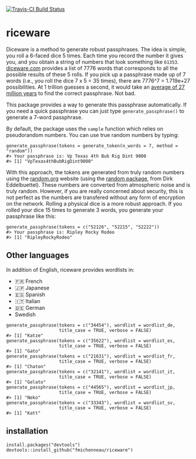 <!-- README.md is generated from README.Rmd. Please edit that file -->



[![Travis-CI Build Status](https://travis-ci.org/fmichonneau/riceware.png?branch=master)](https://travis-ci.org/fmichonneau/riceware)

riceware
========

Diceware is a method to generate robust passphrases. The idea is simple, you roll a 6-faced dice 5 times. Each time you record the number it gives you, and you obtain a string of numbers that look something like `61353`. [diceware.com](http://diceware.com) provides a list of 7776 words that corresponds to all the possible results of these 5 rolls. If you pick up a passphrase made up of 7 words (i.e., you roll the dice 7 x 5 = 35 times), there are 7776\^7 = 1.719e+27 possibilities. At 1 trillion guesses a second, it would take an [average of 27 million years](https://firstlook.org/theintercept/2015/03/26/passphrases-can-memorize-attackers-cant-guess/) to find the correct passphrase. Not bad.

This package provides a way to generate this passphrase automatically. If you need a quick passphrase you can just type `generate_passphrase()` to generate a 7-word passphrase.

By default, the package uses the `sample` function which relies on pseudorandom numbers. You can use true random numbers by typing:

``` {.r}
generate_passphrase(tokens = generate_token(n_words = 7, method = "random"))
#> Your passphrase is: Vp Texas 4th Bub Rig Dint 9000
#> [1] "VpTexas4thBubRigDint9000"
```

With this approach, the tokens are generated from truly random numbers using the [random.org](http://www.random.org) website (using the [random package](http://cran.r-project.org/package=random), from Dirk Eddelbuettel). These numbers are converted from atmospheric noise and is truly random. However, if you are really concerned about security, this is not perfect as the numbers are transfered without any form of encryption on the network. Rolling a physical dice is a more robust approach. If you rolled your dice 15 times to generate 3 words, you generate your passphrase like this:

``` {.r}
generate_passphrase(tokens = c("52126", "52215", "52222"))
#> Your passphrase is: Ripley Rocky Rodeo
#> [1] "RipleyRockyRodeo"
```

Other languages
---------------

In addition of English, riceware provides wordlists in:

-   :fr: French
-   :jp: Japanese
-   :es: Spanish
-   :it: Italian
-   :de: German
-   Swedish

``` {.r}
generate_passphrase(tokens = c("34454"), wordlist = wordlist_de,
                    title_case = TRUE, verbose = FALSE)
#> [1] "Katze"
generate_passphrase(tokens = c("35622"), wordlist = wordlist_es,
                    title_case = TRUE, verbose = FALSE)
#> [1] "Gato"
generate_passphrase(tokens = c("21631"), wordlist = wordlist_fr,
                    title_case = TRUE, verbose = FALSE)
#> [1] "Chaton"
generate_passphrase(tokens = c("32141"), wordlist = wordlist_it,
                    title_case = TRUE, verbose = FALSE)
#> [1] "Gelato"
generate_passphrase(tokens = c("44565"), wordlist = wordlist_jp,
                    title_case = TRUE, verbose = FALSE)
#> [1] "Neko"
generate_passphrase(tokens = c("33343"), wordlist = wordlist_sv,
                    title_case = TRUE, verbose = FALSE)
#> [1] "Katt"
```

installation
------------

``` {.r}
install.packages("devtools")
devtools::install_github("fmichonneau/riceware")
```
